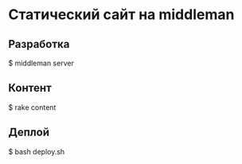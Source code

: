 # Статический сайт на middleman 

## Разработка
  
   $ middleman server

## Контент
   
   $ rake content

 
## Деплой

   $ bash deploy.sh   
